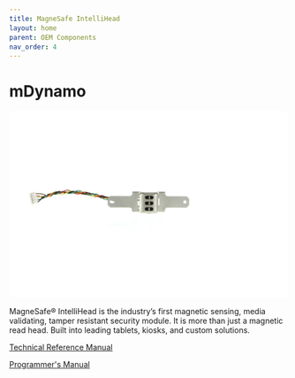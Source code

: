 ```yaml
---
title: MagneSafe IntelliHead
layout: home
parent: OEM Components
nav_order: 4
---
```


# mDynamo

![MagneSafe IntelliHead](Images/img01.jpg)

MagneSafe® IntelliHead is the industry’s first magnetic sensing, media validating, tamper resistant security module. It is more than just a magnetic read head. Built into leading tablets, kiosks, and custom solutions.

[Technical Reference Manual](https://www.magtek.com/content/documentationfiles/d99875494.pdf)

[Programmer's Manual](https://www.magtek.com/content/documentationfiles/d99875258.pdf)